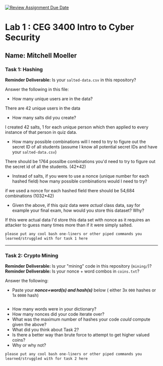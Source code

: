 [![Review Assignment Due Date](https://classroom.github.com/assets/deadline-readme-button-22041afd0340ce965d47ae6ef1cefeee28c7c493a6346c4f15d667ab976d596c.svg)](https://classroom.github.com/a/SPs4PNWX)
# Lab 1 : CEG 3400 Intro to Cyber Security

## Name: Mitchell Moeller

### Task 1: Hashing

**Reminder Deliverable:** Is your `salted-data.csv` in this repository?

Answer the following in this file:

* How many unique users are in the data?

There are 42 unique users in the data

* How many salts did you create?

I created 42 salts, 1 for each unique person which then applied to every instance of that person in quiz data.

* How many possible combinations will I need to try to figure out the secret ID
  of all students (assume I know all potential secret IDs and have your 
  `salted-data.csv`)

There should be 1764 possilbe combinations you'd need to try to figure out the secret id of all the students. (42*42)

* Instead of salts, if you were to use a nonce (unique number for each hashed
  field) how many possible combinations would I need to try?

if we used a nonce for each hashed field there should be 54,684 combinations (1032*42) 

* Given the above, if this quiz data were *actual* class data, say for example
  your final exam, how would you store this dataset?  Why?

If this were actual data I'd store this data set with nonce as it requires an attacker to guess many times more than if it were simply salted. 

```bash
please put any cool bash one-liners or other piped commands you
learned/struggled with for task 1 here
```

---

### Task 2: Crypto Mining

**Reminder Deliverable:** Is your "mining" code in this repository (`mining/`)?
**Reminder Deliverable:** Is your nonce + word combos in `coins.txt`?

Answer the following:

* Paste your ***nonce+word(s) and hash(s)*** below ( either 3x `000` hashes or 1x `0000`
hash)

```

```

* How many words were in your dictionary?
* How many nonces did your code iterate over?
* What was the maximum number of hashes your code *could* compute given the above?
* What did you think about Task 2?
* Is there a better way than brute force to attempt to get higher valued coins?
* Why or why not?


```bash
please put any cool bash one-liners or other piped commands you
learned/struggled with for task 2 here
```

